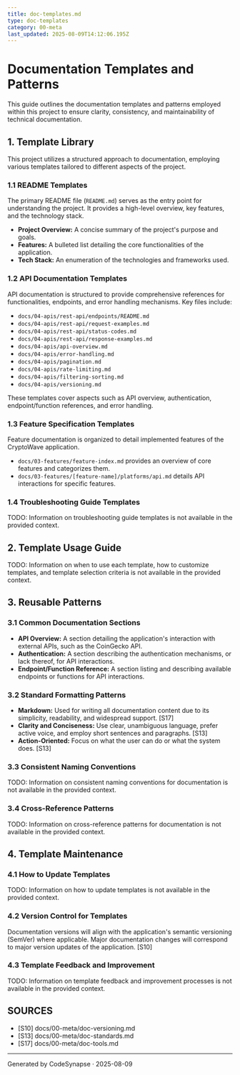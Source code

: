 ```yaml
---
title: doc-templates.md
type: doc-templates
category: 00-meta
last_updated: 2025-08-09T14:12:06.195Z
---
```

# Documentation Templates and Patterns

This guide outlines the documentation templates and patterns employed within this project to ensure clarity, consistency, and maintainability of technical documentation.

## 1. Template Library

This project utilizes a structured approach to documentation, employing various templates tailored to different aspects of the project.

### 1.1 README Templates

The primary README file (`README.md`) serves as the entry point for understanding the project. It provides a high-level overview, key features, and the technology stack.

*   **Project Overview:** A concise summary of the project's purpose and goals.
*   **Features:** A bulleted list detailing the core functionalities of the application.
*   **Tech Stack:** An enumeration of the technologies and frameworks used.

### 1.2 API Documentation Templates

API documentation is structured to provide comprehensive references for functionalities, endpoints, and error handling mechanisms. Key files include:

*   `docs/04-apis/rest-api/endpoints/README.md`
*   `docs/04-apis/rest-api/request-examples.md`
*   `docs/04-apis/rest-api/status-codes.md`
*   `docs/04-apis/rest-api/response-examples.md`
*   `docs/04-apis/api-overview.md`
*   `docs/04-apis/error-handling.md`
*   `docs/04-apis/pagination.md`
*   `docs/04-apis/rate-limiting.md`
*   `docs/04-apis/filtering-sorting.md`
*   `docs/04-apis/versioning.md`

These templates cover aspects such as API overview, authentication, endpoint/function references, and error handling.

### 1.3 Feature Specification Templates

Feature documentation is organized to detail implemented features of the CryptoWave application.

*   `docs/03-features/feature-index.md` provides an overview of core features and categorizes them.
*   `docs/03-features/[feature-name]/platforms/api.md` details API interactions for specific features.

### 1.4 Troubleshooting Guide Templates

TODO: Information on troubleshooting guide templates is not available in the provided context.

## 2. Template Usage Guide

TODO: Information on when to use each template, how to customize templates, and template selection criteria is not available in the provided context.

## 3. Reusable Patterns

### 3.1 Common Documentation Sections

*   **API Overview:** A section detailing the application's interaction with external APIs, such as the CoinGecko API.
*   **Authentication:** A section describing the authentication mechanisms, or lack thereof, for API interactions.
*   **Endpoint/Function Reference:** A section listing and describing available endpoints or functions for API interactions.

### 3.2 Standard Formatting Patterns

*   **Markdown:** Used for writing all documentation content due to its simplicity, readability, and widespread support. [S17]
*   **Clarity and Conciseness:** Use clear, unambiguous language, prefer active voice, and employ short sentences and paragraphs. [S13]
*   **Action-Oriented:** Focus on what the user can do or what the system does. [S13]

### 3.3 Consistent Naming Conventions

TODO: Information on consistent naming conventions for documentation is not available in the provided context.

### 3.4 Cross-Reference Patterns

TODO: Information on cross-reference patterns for documentation is not available in the provided context.

## 4. Template Maintenance

### 4.1 How to Update Templates

TODO: Information on how to update templates is not available in the provided context.

### 4.2 Version Control for Templates

Documentation versions will align with the application's semantic versioning (SemVer) where applicable. Major documentation changes will correspond to major version updates of the application. [S10]

### 4.3 Template Feedback and Improvement

TODO: Information on template feedback and improvement processes is not available in the provided context.

## SOURCES

- [S10] docs/00-meta/doc-versioning.md
- [S13] docs/00-meta/doc-standards.md
- [S17] docs/00-meta/doc-tools.md

---
Generated by CodeSynapse · 2025-08-09